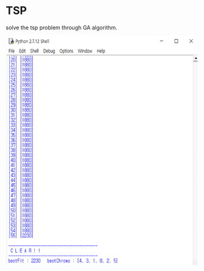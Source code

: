 # TSP

solve the tsp problem through GA algorithm.<br>

<p align=center>
<img src="https://github.com/MinBang/TSP/blob/master/tsp.png" width=500 height=600">
</p>
